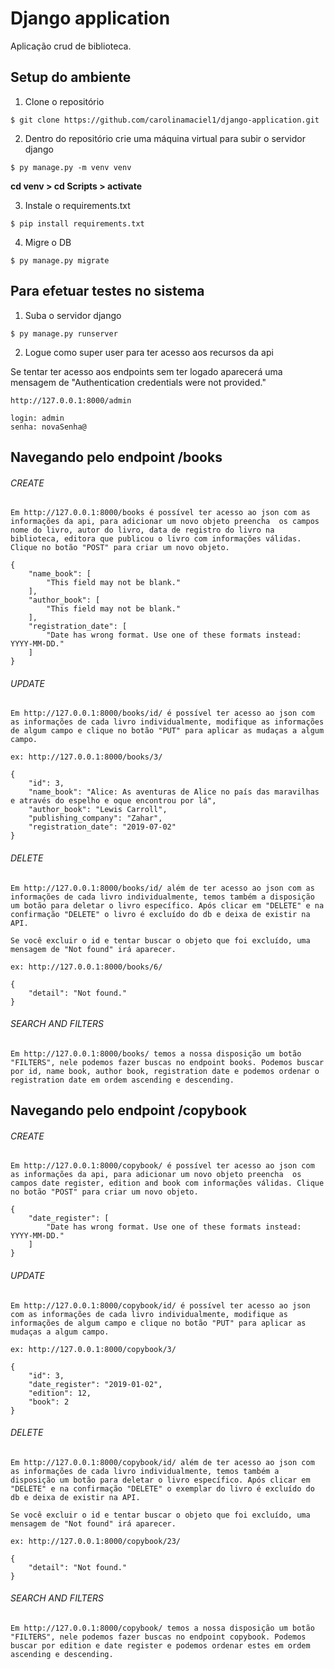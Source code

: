 # Django application
Aplicação crud de biblioteca.

## Setup do ambiente 
1. Clone o repositório 

``` 
$ git clone https://github.com/carolinamaciel1/django-application.git
```

2. Dentro do repositório crie uma máquina virtual para subir o servidor django 

```
$ py manage.py -m venv venv
```
**cd venv > cd Scripts > activate**


3. Instale o requirements.txt

```
$ pip install requirements.txt
```

4. Migre o DB

```
$ py manage.py migrate
```



## Para efetuar testes no sistema

1. Suba o servidor django

```
$ py manage.py runserver
```

2. Logue como super user para ter acesso aos recursos da api 

Se tentar ter acesso aos endpoints sem ter logado aparecerá uma mensagem de "Authentication credentials were not provided."

```
http://127.0.0.1:8000/admin

login: admin
senha: novaSenha@
```

## Navegando pelo endpoint /books
###### CREATE
```
Em http://127.0.0.1:8000/books é possível ter acesso ao json com as informações da api, para adicionar um novo objeto preencha  os campos nome do livro, autor do livro, data de registro do livro na biblioteca, editora que publicou o livro com informações válidas. Clique no botão "POST" para criar um novo objeto.

{
    "name_book": [
        "This field may not be blank."
    ],
    "author_book": [
        "This field may not be blank."
    ],
    "registration_date": [
        "Date has wrong format. Use one of these formats instead: YYYY-MM-DD."
    ]
}
```
###### UPDATE 

```
Em http://127.0.0.1:8000/books/id/ é possível ter acesso ao json com as informações de cada livro individualmente, modifique as informações de algum campo e clique no botão "PUT" para aplicar as mudaças a algum campo. 

ex: http://127.0.0.1:8000/books/3/

{
    "id": 3,
    "name_book": "Alice: As aventuras de Alice no país das maravilhas e através do espelho e oque encontrou por lá",
    "author_book": "Lewis Carroll",
    "publishing_company": "Zahar",
    "registration_date": "2019-07-02"
}

```
###### DELETE

```
Em http://127.0.0.1:8000/books/id/ além de ter acesso ao json com as informações de cada livro individualmente, temos também a disposição um botão para deletar o livro específico. Após clicar em "DELETE" e na confirmação "DELETE" o livro é excluído do db e deixa de existir na API.

Se você excluir o id e tentar buscar o objeto que foi excluído, uma mensagem de "Not found" irá aparecer.

ex: http://127.0.0.1:8000/books/6/

{
    "detail": "Not found."
}
```
###### SEARCH AND FILTERS

```
Em http://127.0.0.1:8000/books/ temos a nossa disposição um botão "FILTERS", nele podemos fazer buscas no endpoint books. Podemos buscar por id, name book, author book, registration date e podemos ordenar o registration date em ordem ascending e descending.
```

## Navegando pelo endpoint /copybook

###### CREATE
```
Em http://127.0.0.1:8000/copybook/ é possível ter acesso ao json com as informações da api, para adicionar um novo objeto preencha  os campos date register, edition and book com informações válidas. Clique no botão "POST" para criar um novo objeto.

{
    "date_register": [
        "Date has wrong format. Use one of these formats instead: YYYY-MM-DD."
    ]
}
```
###### UPDATE 

```
Em http://127.0.0.1:8000/copybook/id/ é possível ter acesso ao json com as informações de cada livro individualmente, modifique as informações de algum campo e clique no botão "PUT" para aplicar as mudaças a algum campo. 

ex: http://127.0.0.1:8000/copybook/3/

{
    "id": 3,
    "date_register": "2019-01-02",
    "edition": 12,
    "book": 2
}

```

###### DELETE

```
Em http://127.0.0.1:8000/copybook/id/ além de ter acesso ao json com as informações de cada livro individualmente, temos também a disposição um botão para deletar o livro específico. Após clicar em "DELETE" e na confirmação "DELETE" o exemplar do livro é excluído do db e deixa de existir na API.

Se você excluir o id e tentar buscar o objeto que foi excluído, uma mensagem de "Not found" irá aparecer.

ex: http://127.0.0.1:8000/copybook/23/

{
    "detail": "Not found."
}
```
###### SEARCH AND FILTERS

```
Em http://127.0.0.1:8000/copybook/ temos a nossa disposição um botão "FILTERS", nele podemos fazer buscas no endpoint copybook. Podemos buscar por edition e date register e podemos ordenar estes em ordem ascending e descending.
```






